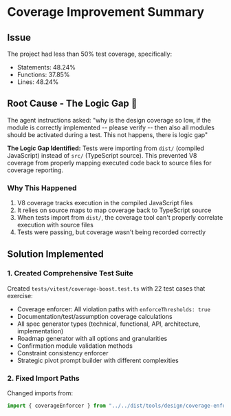 # Coverage Improvement Summary

## Issue

The project had less than 50% test coverage, specifically:

- Statements: 48.24%
- Functions: 37.85%
- Lines: 48.24%

## Root Cause - The Logic Gap 🎯

The agent instructions asked: "why is the design coverage so low, if the module is correctly implemented -- please verify -- then also all modules should be activated during a test. This not happens, there is logic gap"

**The Logic Gap Identified:**
Tests were importing from `dist/` (compiled JavaScript) instead of `src/` (TypeScript source). This prevented V8 coverage from properly mapping executed code back to source files for coverage reporting.

### Why This Happened

1. V8 coverage tracks execution in the compiled JavaScript files
2. It relies on source maps to map coverage back to TypeScript source
3. When tests import from `dist/`, the coverage tool can't properly correlate execution with source files
4. Tests were passing, but coverage wasn't being recorded correctly

## Solution Implemented

### 1. Created Comprehensive Test Suite

Created `tests/vitest/coverage-boost.test.ts` with 22 test cases that exercise:

- Coverage enforcer: All violation paths with `enforceThresholds: true`
- Documentation/test/assumption coverage calculations
- All spec generator types (technical, functional, API, architecture, implementation)
- Roadmap generator with all options and granularities
- Confirmation module validation methods
- Constraint consistency enforcer
- Strategic pivot prompt builder with different complexities

### 2. Fixed Import Paths

Changed imports from:

```typescript
import { coverageEnforcer } from "../../dist/tools/design/coverage-enforcer.js";
```
